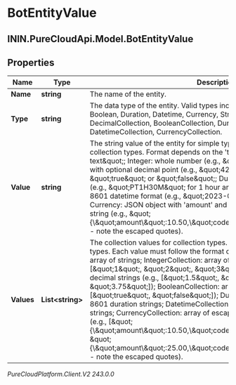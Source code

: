 # BotEntityValue

## ININ.PureCloudApi.Model.BotEntityValue

## Properties

|Name | Type | Description | Notes|
|------------ | ------------- | ------------- | -------------|
| **Name** | **string** | The name of the entity. | |
| **Type** | **string** | The data type of the entity. Valid types include: String, Integer, Decimal, Boolean, Duration, Datetime, Currency, StringCollection, IntegerCollection, DecimalCollection, BooleanCollection, DurationCollection, DatetimeCollection, CurrencyCollection. | |
| **Value** | **string** | The string value of the entity for simple types. Required when using non-collection types. Format depends on the &#39;type&#39; field: String: \&quot;any text\&quot;; Integer: whole number (e.g., \&quot;42\&quot;); Decimal: number with optional decimal point (e.g., \&quot;42.5\&quot;); Boolean: \&quot;true\&quot; or \&quot;false\&quot;; Duration: ISO-8601 duration format (e.g., \&quot;PT1H30M\&quot; for 1 hour and 30 minutes); Datetime: ISO-8601 datetime format (e.g., \&quot;2023-04-15T14:30:00Z\&quot;); Currency: JSON object with &#39;amount&#39; and &#39;code&#39; fields as an escaped JSON string (e.g., \&quot;{\\\&quot;amount\\\&quot;:10.50,\\\&quot;code\\\&quot;:\\\&quot;USD\\\&quot;}\&quot; - note the escaped quotes). | [optional] |
| **Values** | **List&lt;string&gt;** | The collection values for collection types. Required when using collection types. Each value must follow the format of its base type: StringCollection: array of strings; IntegerCollection: array of integer strings (e.g., [\&quot;1\&quot;, \&quot;2\&quot;, \&quot;3\&quot;]); DecimalCollection: array of decimal strings (e.g., [\&quot;1.5\&quot;, \&quot;2.0\&quot;, \&quot;3.75\&quot;]); BooleanCollection: array of boolean strings (e.g., [\&quot;true\&quot;, \&quot;false\&quot;]); DurationCollection: array of ISO-8601 duration strings; DatetimeCollection: array of ISO-8601 datetime strings; CurrencyCollection: array of escaped JSON currency object strings (e.g., [\&quot;{\\\&quot;amount\\\&quot;:10.50,\\\&quot;code\\\&quot;:\\\&quot;USD\\\&quot;}\&quot;, \&quot;{\\\&quot;amount\\\&quot;:25.00,\\\&quot;code\\\&quot;:\\\&quot;EUR\\\&quot;}\&quot;] - note the escaped quotes). | [optional] |



_PureCloudPlatform.Client.V2 243.0.0_
